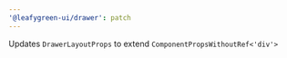 ```yaml
---
'@leafygreen-ui/drawer': patch
---
```


Updates `DrawerLayoutProps` to extend `ComponentPropsWithoutRef<'div'>`
